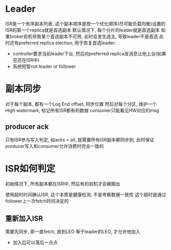 # Leader
ISR是一个有序副本列表, 这个副本顺序是按一个优化顺序(尽可能负载均衡)设置的
ISR的第一个replica就是首选副本
默认情况下, 每个分片的leader就是首选副本
如果broker宕机导致某个首选副本不可用, 此时会发生选主, 导致leader不是首选
此时还有preferred replica election, 用于恢复首选leader:
- controller要求当前leader下台, 然后向preferred replica发消息让他上台(如果在还在ISR中)
- 系统短暂not leader or follower
# 副本同步

对于每个副本, 都有一个Log End offset, 同步位置
然后对每个分区, 维护一个High watermark, 标记所有ISR都有的数据
consumer只能看见HW对应的msg

## producer ack
只有ISR参与写入判定, 如acks = all, 就需要所有ISR副本都同步到, 此时保证producer写入和consumer允许消费时完全一致的

# ISR如何判定

初始情况下, 所有副本都在ISR中, 然后有的宕机才会被踢出

使用超时时间确认ISR, 这个本质是健康检测, 不是考察数据一致性
这个超时是通过follower上一次fetch时间决定的

## 重新加入ISR

需要先同步, 即一直fetch, 直到LEO 等于leader的LEO, 才允许他加入
- 加入后可以落后一点点
